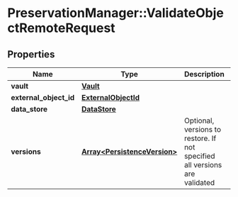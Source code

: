 # PreservationManager::ValidateObjectRemoteRequest

## Properties
Name | Type | Description | Notes
------------ | ------------- | ------------- | -------------
**vault** | [**Vault**](Vault.md) |  | 
**external_object_id** | [**ExternalObjectId**](ExternalObjectId.md) |  | 
**data_store** | [**DataStore**](DataStore.md) |  | 
**versions** | [**Array&lt;PersistenceVersion&gt;**](PersistenceVersion.md) | Optional, versions to restore. If not specified all versions are validated | [optional] 

